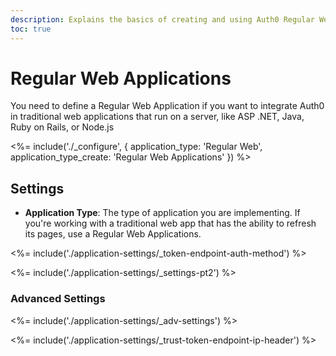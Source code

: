 ```yaml
---
description: Explains the basics of creating and using Auth0 Regular Web Applications applications.
toc: true
---
```

# Regular Web Applications

You need to define a Regular Web Application if you want to integrate Auth0 in traditional web applications that run on a server, like ASP .NET, Java, Ruby on Rails, or Node.js

<%= include('./_configure', { application_type: 'Regular Web', application_type_create: 'Regular Web Applications' }) %>

## Settings

- **Application Type**: The type of application you are implementing. If you're working with a traditional web app that has the ability to refresh its pages, use a Regular Web Applications.

<%= include('./application-settings/_token-endpoint-auth-method') %>

<%= include('./application-settings/_settings-pt2') %>

### Advanced Settings

<%= include('./application-settings/_adv-settings') %>

<%= include('./application-settings/_trust-token-endpoint-ip-header') %>
